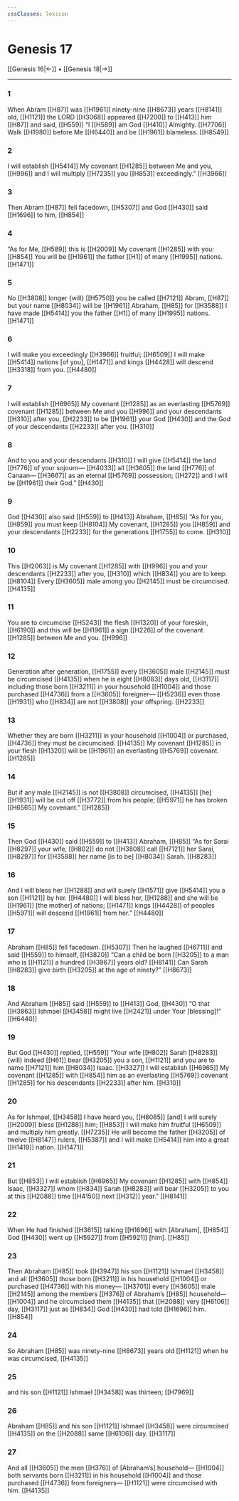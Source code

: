 ```yaml
---
cssClasses: lexicon
---
```


# Genesis 17

[[Genesis 16|←]] • [[Genesis 18|→]]

---

### 1
When Abram [[H87]] was [[H1961]] ninety-nine [[H8673]] years [[H8141]] old, [[H1121]] the LORD [[H3068]] appeared [[H7200]] to [[H413]] him [[H87]] and said, [[H559]] “I [[H589]] am God [[H410]] Almighty. [[H7706]] Walk [[H1980]] before Me [[H6440]] and be [[H1961]] blameless. [[H8549]]

### 2
I will establish [[H5414]] My covenant [[H1285]] between Me and you, [[H996]] and I will multiply [[H7235]] you [[H853]] exceedingly.” [[H3966]]

### 3
Then Abram [[H87]] fell facedown, [[H5307]] and God [[H430]] said [[H1696]] to him, [[H854]]

### 4
“As for Me, [[H589]] this is [[H2009]] My covenant [[H1285]] with you: [[H854]] You will be [[H1961]] the father [[H1]] of many [[H1995]] nations. [[H1471]]

### 5
No [[H3808]] longer {will} [[H5750]] you be called [[H7121]] Abram, [[H87]] but your name [[H8034]] will be [[H1961]] Abraham, [[H85]] for [[H3588]] I have made [[H5414]] you the father [[H1]] of many [[H1995]] nations. [[H1471]]

### 6
I will make you exceedingly [[H3966]] fruitful; [[H6509]] I will make [[H5414]] nations [of you], [[H1471]] and kings [[H4428]] will descend [[H3318]] from you. [[H4480]]

### 7
I will establish [[H6965]] My covenant [[H1285]] as an everlasting [[H5769]] covenant [[H1285]] between Me and you [[H996]] and your descendants [[H310]] after you, [[H2233]] to be [[H1961]] your God [[H430]] and the God of your descendants [[H2233]] after you. [[H310]]

### 8
And to you and your descendants [[H310]] I will give [[H5414]] the land [[H776]] of your sojourn— [[H4033]] all [[H3605]] the land [[H776]] of Canaan— [[H3667]] as an eternal [[H5769]] possession; [[H272]] and I will be [[H1961]] their God.” [[H430]]

### 9
God [[H430]] also said [[H559]] to [[H413]] Abraham, [[H85]] “As for you, [[H859]] you must keep [[H8104]] My covenant, [[H1285]] you [[H859]] and your descendants [[H2233]] for the generations [[H1755]] to come. [[H310]]

### 10
This [[H2063]] is My covenant [[H1285]] with [[H996]] you and your descendants [[H2233]] after you, [[H310]] which [[H834]] you are to keep: [[H8104]] Every [[H3605]] male among you [[H2145]] must be circumcised. [[H4135]]

### 11
You are to circumcise [[H5243]] the flesh [[H1320]] of your foreskin, [[H6190]] and this will be [[H1961]] a sign [[H226]] of the covenant [[H1285]] between Me and you. [[H996]]

### 12
Generation after generation, [[H1755]] every [[H3605]] male [[H2145]] must be circumcised [[H4135]] when he is eight [[H8083]] days old, [[H3117]] including those born [[H3211]] in your household [[H1004]] and those purchased [[H4736]] from a [[H3605]] foreigner— [[H5236]] even those [[H1931]] who [[H834]] are not [[H3808]] your offspring. [[H2233]]

### 13
Whether they are born [[H3211]] in your household [[H1004]] or purchased, [[H4736]] they must be circumcised. [[H4135]] My covenant [[H1285]] in your flesh [[H1320]] will be [[H1961]] an everlasting [[H5769]] covenant. [[H1285]]

### 14
But if any male [[H2145]] is not [[H3808]] circumcised, [[H4135]] [he] [[H1931]] will be cut off [[H3772]] from his people; [[H5971]] he has broken [[H6565]] My covenant.” [[H1285]]

### 15
Then God [[H430]] said [[H559]] to [[H413]] Abraham, [[H85]] “As for Sarai [[H8297]] your wife, [[H802]] do not [[H3808]] call [[H7121]] her Sarai, [[H8297]] for [[H3588]] her name [is to be] [[H8034]] Sarah. [[H8283]]

### 16
And I will bless her [[H1288]] and will surely [[H1571]] give [[H5414]] you  a son [[H1121]] by her. [[H4480]] I will bless her, [[H1288]] and she will be [[H1961]] [the mother] of nations; [[H1471]] kings [[H4428]] of peoples [[H5971]] will descend [[H1961]] from her.” [[H4480]]

### 17
Abraham [[H85]] fell facedown. [[H5307]] Then he laughed [[H6711]] and said [[H559]] to himself, [[H3820]] “Can a child be born [[H3205]] to a man who is [[H1121]] a hundred [[H3967]] years old? [[H8141]] Can Sarah [[H8283]] give birth [[H3205]] at the age of ninety?” [[H8673]]

### 18
And Abraham [[H85]] said [[H559]] to [[H413]] God, [[H430]] “O that [[H3863]] Ishmael [[H3458]] might live [[H2421]] under Your [blessing]!” [[H6440]]

### 19
But God [[H430]] replied, [[H559]] “Your wife [[H802]] Sarah [[H8283]] {will} indeed [[H61]] bear [[H3205]] you a son, [[H1121]] and you are to name [[H7121]] him [[H8034]] Isaac. [[H3327]] I will establish [[H6965]] My covenant [[H1285]] with [[H854]] him as an everlasting [[H5769]] covenant [[H1285]] for his descendants [[H2233]] after him. [[H310]]

### 20
As for Ishmael, [[H3458]] I have heard you, [[H8085]] [and] I will surely [[H2009]] bless [[H1288]] him; [[H853]] I will make him fruitful [[H6509]] and multiply him greatly. [[H7235]] He will become the father [[H3205]] of twelve [[H8147]] rulers, [[H5387]] and I will make [[H5414]] him into a great [[H1419]] nation. [[H1471]]

### 21
But [[H853]] I will establish [[H6965]] My covenant [[H1285]] with [[H854]] Isaac, [[H3327]] whom [[H834]] Sarah [[H8283]] will bear [[H3205]] to you  at this [[H2088]] time [[H4150]] next [[H312]] year.” [[H8141]]

### 22
When He had finished [[H3615]] talking [[H1696]] with [Abraham], [[H854]] God [[H430]] went up [[H5927]] from [[H5921]] [him]. [[H85]]

### 23
Then Abraham [[H85]] took [[H3947]] his son [[H1121]] Ishmael [[H3458]] and all [[H3605]] those born [[H3211]] in his household [[H1004]] or purchased [[H4736]] with his money— [[H3701]] every [[H3605]] male [[H2145]] among the members [[H376]] of Abraham’s [[H85]] household— [[H1004]] and he circumcised them [[H4135]] that [[H2088]] very [[H6106]] day, [[H3117]] just as [[H834]] God [[H430]] had told [[H1696]] him. [[H854]]

### 24
So Abraham [[H85]] was ninety-nine [[H8673]] years old [[H1121]] when he was circumcised, [[H4135]]

### 25
and his son [[H1121]] Ishmael [[H3458]] was thirteen; [[H7969]]

### 26
Abraham [[H85]] and his son [[H1121]] Ishmael [[H3458]] were circumcised [[H4135]] on the [[H2088]] same [[H6106]] day. [[H3117]]

### 27
And all [[H3605]] the men [[H376]] of [Abraham’s] household— [[H1004]] both servants born [[H3211]] in his household [[H1004]] and those purchased [[H4736]] from foreigners— [[H1121]] were circumcised with him. [[H4135]]


